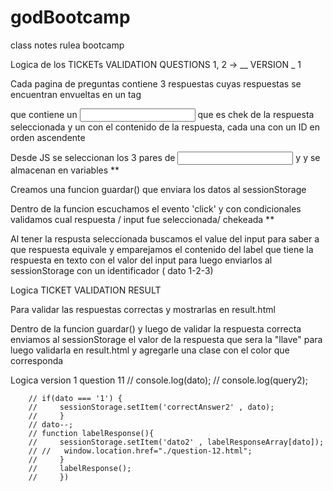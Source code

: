 # godBootcamp
class notes rulea bootcamp

Logica de los TICKETs VALIDATION QUESTIONS 1, 2 ->   __ VERSION _ 1

Cada pagina de preguntas contiene 3 respuestas cuyas respuestas se encuentran envueltas en un tag <p> que contiene un <input> que es chek de la respuesta seleccionada y un <label> con el contenido de la respuesta, cada una con un ID en orden ascendente

Desde JS se seleccionan los 3 pares de <input> y <label> y se almacenan en variables **

Creamos una funcion guardar() que enviara los datos al sessionStorage

Dentro de la funcion escuchamos el evento 'click' y con condicionales validamos cual respuesta / input fue seleccionada/ chekeada **

Al tener la respusta seleccionada buscamos el value del input para saber a que respuesta equivale y emparejamos el contenido del label que tiene la respuesta en texto con el valor del input para luego enviarlos al sessionStorage con un identificador ( dato 1-2-3)


Logica TICKET VALIDATION RESULT

Para validar las respuestas correctas y mostrarlas en result.html

Dentro de la funcion guardar() y luego de validar la respuesta correcta enviamos al sessionStorage el valor de la respuesta que sera la "llave" para luego validarla en result.html y agregarle una clase con el color que corresponda


Logica version 1 question 11
        //     console.log(dato);
        //     console.log(query2);

        // if(dato === '1') {
        //     sessionStorage.setItem('correctAnswer2' , dato);
        //     }
        // dato--;
        // function labelResponse(){
        //     sessionStorage.setItem('dato2' , labelResponseArray[dato]);
        // //   window.location.href="./question-12.html";
        //     }
        //     labelResponse();
        //     })



